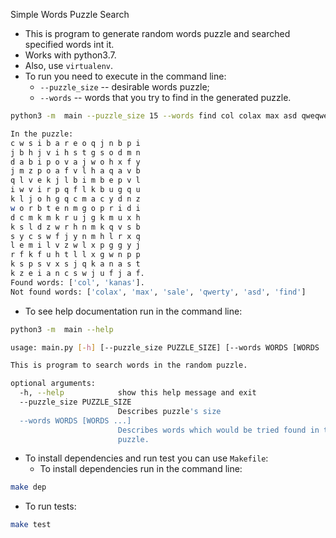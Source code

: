 Simple Words Puzzle Search

* This is program to generate random words puzzle and searched specified words int it.
* Works with python3.7. 
* Also, use `virtualenv`. 
* To run you need to execute in the command line:
    * `--puzzle_size` -- desirable words puzzle; 
    * `--words` -- words that you try to find in the generated puzzle.

```bash
python3 -m  main --puzzle_size 15 --words find col colax max asd qweqwe aslks sadfsdfasdfasdf

In the puzzle:
c w s i b a r e o q j n b p i
j b h j v i h s t g s o d m n
d a b i p o v a j w o h x f y
j m z p o a f v l h a q a v b
q l v e k j l b i m b e p v l
i w v i r p q f l k b u g q u
k l j o h g q c m a c y d n z
w o r b t e n m g o p r i d i
d c m k m k r u j g k m u x h
k s l d z w r h n m k q v s b
s y c s w f j y n m h l r x q
l e m i l v z w l x p g g y j
r f k f u h t l l x g w n p p
k s p s v x s j q k a n a s t
k z e i a n c s w j u f j a f.
Found words: ['col', 'kanas'].
Not found words: ['colax', 'max', 'sale', 'qwerty', 'asd', 'find']
```

* To see help documentation run in the command line: 
```bash
python3 -m  main --help

usage: main.py [-h] [--puzzle_size PUZZLE_SIZE] [--words WORDS [WORDS ...]]

This is program to search words in the random puzzle.

optional arguments:
  -h, --help            show this help message and exit
  --puzzle_size PUZZLE_SIZE
                        Describes puzzle's size
  --words WORDS [WORDS ...]
                        Describes words which would be tried found in the
                        puzzle.
```

* To install dependencies and run test you can use `Makefile`:
    * To install dependencies run in the command line:
```bash
make dep
```
   * To run tests:
  ```bash
make test
``` 
